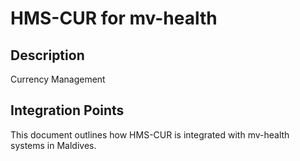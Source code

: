 # HMS-CUR for mv-health

## Description

Currency Management

## Integration Points

This document outlines how HMS-CUR is integrated with mv-health systems in Maldives.
